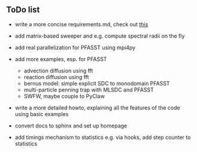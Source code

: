 ToDo list
---------
   
* write a more concise requirements.md, check out [this](https://pip.pypa.io/en/latest/reference/pip_freeze.html)

* add matrix-based sweeper and e.g. compute spectral radii on the fly

* add real parallelization for PFASST using mpi4py

* add more examples, esp. for PFASST
    - advection diffusion using fft
    - reaction diffusion using fft
    - bernus model: simple explicit SDC to monodomain PFASST
    - multi-particle penning trap with MLSDC and PFASST
    - SWFW, maybe couple to PyClaw

* write a more detailed howto, explaining all the features of the code using basic examples

* convert docs to sphinx and set up homepage

* add timings mechanism to statistics e.g. via hooks, add step counter to statistics